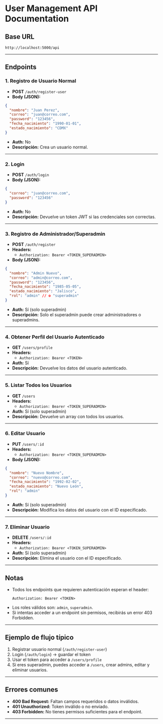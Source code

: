 # User Management API Documentation

## Base URL

```
http://localhost:5000/api
```

---

## Endpoints

### 1. Registro de Usuario Normal
- **POST** `/auth/register-user`
- **Body (JSON):**
```json
{
  "nombre": "Juan Perez",
  "correo": "juan@correo.com",
  "password": "123456",
  "fecha_nacimiento": "1990-01-01",
  "estado_nacimiento": "CDMX"
}
```
- **Auth:** No
- **Descripción:** Crea un usuario normal.

---

### 2. Login
- **POST** `/auth/login`
- **Body (JSON):**
```json
{
  "correo": "juan@correo.com",
  "password": "123456"
}
```
- **Auth:** No
- **Descripción:** Devuelve un token JWT si las credenciales son correctas.

---

### 3. Registro de Administrador/Superadmin
- **POST** `/auth/register`
- **Headers:**
  - `Authorization: Bearer <TOKEN_SUPERADMIN>`
- **Body (JSON):**
```json
{
  "nombre": "Admin Nuevo",
  "correo": "admin@correo.com",
  "password": "123456",
  "fecha_nacimiento": "1985-05-05",
  "estado_nacimiento": "Jalisco",
  "rol": "admin" // o "superadmin"
}
```
- **Auth:** Sí (solo superadmin)
- **Descripción:** Solo el superadmin puede crear administradores o superadmins.

---

### 4. Obtener Perfil del Usuario Autenticado
- **GET** `/users/profile`
- **Headers:**
  - `Authorization: Bearer <TOKEN>`
- **Auth:** Sí
- **Descripción:** Devuelve los datos del usuario autenticado.

---

### 5. Listar Todos los Usuarios
- **GET** `/users`
- **Headers:**
  - `Authorization: Bearer <TOKEN_SUPERADMIN>`
- **Auth:** Sí (solo superadmin)
- **Descripción:** Devuelve un array con todos los usuarios.

---

### 6. Editar Usuario
- **PUT** `/users/:id`
- **Headers:**
  - `Authorization: Bearer <TOKEN_SUPERADMIN>`
- **Body (JSON):**
```json
{
  "nombre": "Nuevo Nombre",
  "correo": "nuevo@correo.com",
  "fecha_nacimiento": "1992-02-02",
  "estado_nacimiento": "Nuevo León",
  "rol": "admin"
}
```
- **Auth:** Sí (solo superadmin)
- **Descripción:** Modifica los datos del usuario con el ID especificado.

---

### 7. Eliminar Usuario
- **DELETE** `/users/:id`
- **Headers:**
  - `Authorization: Bearer <TOKEN_SUPERADMIN>`
- **Auth:** Sí (solo superadmin)
- **Descripción:** Elimina el usuario con el ID especificado.

---

## Notas
- Todos los endpoints que requieren autenticación esperan el header:
  ```
  Authorization: Bearer <TOKEN>
  ```
- Los roles válidos son: `admin`, `superadmin`.
- Si intentas acceder a un endpoint sin permisos, recibirás un error 403 Forbidden.

---

## Ejemplo de flujo típico
1. Registrar usuario normal (`/auth/register-user`)
2. Login (`/auth/login`) → guardar el token
3. Usar el token para acceder a `/users/profile`
4. Si eres superadmin, puedes acceder a `/users`, crear admins, editar y eliminar usuarios.

---

## Errores comunes
- **400 Bad Request:** Faltan campos requeridos o datos inválidos.
- **401 Unauthorized:** Token inválido o no enviado.
- **403 Forbidden:** No tienes permisos suficientes para el endpoint.

---
